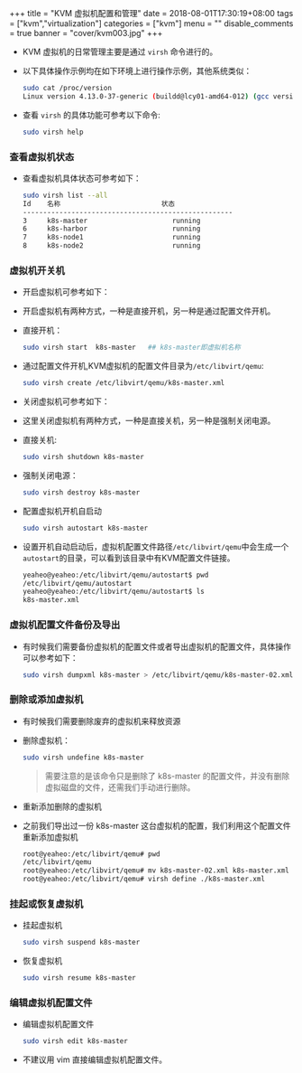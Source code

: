 +++
title = "KVM 虚拟机配置和管理"
date = 2018-08-01T17:30:19+08:00
tags = ["kvm","virtualization"]
categories = ["kvm"]
menu = ""
disable_comments = true
banner = "cover/kvm003.jpg"
+++

- KVM 虚拟机的日常管理主要是通过 `virsh` 命令进行的。
- 以下具体操作示例均在如下环境上进行操作示例，其他系统类似：
  
  ```bash
  sudo cat /proc/version
  Linux version 4.13.0-37-generic (buildd@lcy01-amd64-012) (gcc version 5.4.0 20160609 (Ubuntu 5.4.0-6ubuntu1~16.04.9)) #42~16.04.1-Ubuntu SMP Wed Mar 7 16:03:28 UTC 2018
  ```

- 查看 `virsh` 的具体功能可参考以下命令:

  ```bash
  sudo virsh help
  ```

### 查看虚拟机状态
- 查看虚拟机具体状态可参考如下：
  
  ```bash
  sudo virsh list --all
  Id    名称                         状态
  ----------------------------------------------------
  3     k8s-master                     running
  6     k8s-harbor                     running
  7     k8s-node1                      running
  8     k8s-node2                      running
  ```

### 虚拟机开关机
- 开启虚拟机可参考如下：
- 开启虚拟机有两种方式，一种是直接开机，另一种是通过配置文件开机。
- 直接开机：

  ```bash
  sudo virsh start  k8s-master   ## k8s-master即虚拟机名称
  ```

- 通过配置文件开机,KVM虚拟机的配置文件目录为`/etc/libvirt/qemu`:

  ```bash
  sudo virsh create /etc/libvirt/qemu/k8s-master.xml
  ```

- 关闭虚拟机可参考如下：
- 这里关闭虚拟机有两种方式，一种是直接关机，另一种是强制关闭电源。
- 直接关机:
  
  ```bash
  sudo virsh shutdown k8s-master
  ```
- 强制关闭电源：
  
  ```bash
  sudo virsh destroy k8s-master
  ```

- 配置虚拟机开机自启动
  
  ```bash
  sudo virsh autostart k8s-master
  ```

- 设置开机自动启动后，虚拟机配置文件路径`/etc/libvirt/qemu`中会生成一个`autostart`的目录，可以看到该目录中有KVM配置文件链接。
  
  ```bash
  yeaheo@yeaheo:/etc/libvirt/qemu/autostart$ pwd
  /etc/libvirt/qemu/autostart
  yeaheo@yeaheo:/etc/libvirt/qemu/autostart$ ls
  k8s-master.xml
  ```

### 虚拟机配置文件备份及导出
- 有时候我们需要备份虚拟机的配置文件或者导出虚拟机的配置文件，具体操作可以参考如下：
   
  ```bash
  sudo virsh dumpxml k8s-master > /etc/libvirt/qemu/k8s-master-02.xml
  ```

### 删除或添加虚拟机
- 有时候我们需要删除废弃的虚拟机来释放资源
- 删除虚拟机：

  ```bash
  sudo virsh undefine k8s-master
  ```

  > 需要注意的是该命令只是删除了 k8s-master 的配置文件，并没有删除虚拟磁盘的文件，还需我们手动进行删除。

- 重新添加删除的虚拟机
- 之前我们导出过一份 k8s-master 这台虚拟机的配置，我们利用这个配置文件重新添加虚拟机
   
  ```bash
  root@yeaheo:/etc/libvirt/qemu# pwd
  /etc/libvirt/qemu
  root@yeaheo:/etc/libvirt/qemu# mv k8s-master-02.xml k8s-master.xml
  root@yeaheo:/etc/libvirt/qemu# virsh define ./k8s-master.xml
  ```

### 挂起或恢复虚拟机
- 挂起虚拟机
   
  ```bash
  sudo virsh suspend k8s-master
  ```

- 恢复虚拟机
   
  ```bash
  sudo virsh resume k8s-master
  ```

### 编辑虚拟机配置文件
- 编辑虚拟机配置文件
   
  ```bash
  sudo virsh edit k8s-master
  ```

- 不建议用 vim 直接编辑虚拟机配置文件。
 
  
  
